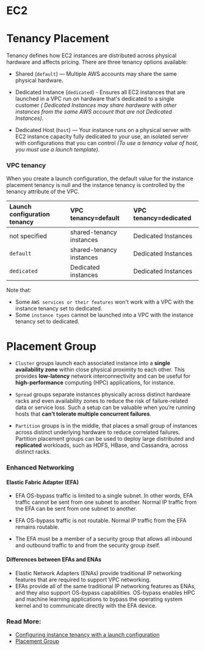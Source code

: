 # EC2

# Tenancy Placement

Tenancy defines how EC2 instances are distributed across physical hardware and affects pricing. There are three tenancy options available: 

- Shared (`default`) — Multiple AWS accounts may share the same physical hardware.

- Dedicated Instance (`dedicated`) - Ensures all EC2 instances that are launched in a VPC run on hardware that's dedicated to a single customer *( Dedicated Instances may share hardware with other instances from the same AWS account that are not Dedicated Instances)*. 

- Dedicated Host (`host`) — Your instance runs on a physical server with EC2 instance capacity fully dedicated to your use, an isolated server with configurations that you can control *(To use a tenancy value of host, you must use a launch template)*. 

### VPC tenancy

When you create a launch configuration, the default value for the instance placement tenancy is null and the instance tenancy is controlled by the tenancy attribute of the VPC. 

| Launch configuration tenancy | VPC tenancy=default      | VPC tenancy=dedicated |
| :-----                       | :----                    | :----                 |
| not specified                | shared-tenancy instances | Dedicated Instances   |
| `default`                    | shared-tenancy instances | Dedicated Instances   |
| `dedicated`                  | Dedicated instances      | Dedicated Instances   |

Note that: 

- Some `AWS services or their features` won't work with a VPC with the instance tenancy set to dedicated.
- Some `instance types` cannot be launched into a VPC with the instance tenancy set to dedicated. 

# Placement Group

- `Cluster` groups launch each associated instance into a **single availability zone** within close physical proximity to each other. This provides **low-latency** network interconnectivity and can be useful for **high-performance** computing (HPC) applications, for instance.

- `Spread` groups separate instances physically across distinct hardware racks and even availability zones to reduce the risk of failure-related data or service loss. Such a setup can be valuable when you’re running hosts that **can’t tolerate multiple concurrent failures**.

- `Partition` groups is in the middle, that places a small group of instances across distinct underlying hardware to reduce correlated failures. Partition placement groups can be used to deploy large distributed and **replicated** workloads, such as HDFS, HBase, and Cassandra, across distinct racks.

### Enhanced Networking

#### Elastic Fabric Adapter (EFA)

- EFA OS-bypass traffic is limited to a single subnet. In other words, EFA traffic cannot be sent from one subnet to another. Normal IP traffic from the EFA can be sent from one subnet to another.

- EFA OS-bypass traffic is not routable. Normal IP traffic from the EFA remains routable.

- The EFA must be a member of a security group that allows all inbound and outbound traffic to and from the security group itself.

#### Differences between EFAs and ENAs

- Elastic Network Adapters (ENAs) provide traditional IP networking features that are required to support VPC networking.
- EFAs provide all of the same traditional IP networking features as ENAs, and they also support OS-bypass capabilities. OS-bypass enables HPC and machine learning applications to bypass the operating system kernel and to communicate directly with the EFA device. 

### Read More:    	

- [Configuring instance tenancy with a launch configuration](https://docs.aws.amazon.com/autoscaling/ec2/userguide/auto-scaling-dedicated-instances.html)
- [Placement Group](https://docs.aws.amazon.com/AWSEC2/latest/UserGuide/placement-groups.html)
